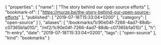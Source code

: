 {
  "properties": {
    "name": [
      "The story behind our open source efforts"
    ],
    "bookmark-of": [
      "https://murze.be/the-story-behind-our-open-source-efforts"
    ],
    "published": [
      "2019-07-18T15:33:04+0200"
    ],
    "category": [
      "open-source"
    ]
  },
  "aliases": [
    "/bookmarks/1c90e04f-7266-4ad7-88db-c07365b1a010/",
    "/mf2/1c90e04f-7266-4ad7-88db-c07365b1a010/"
  ],
  "h": "h-entry",
  "date": "2019-07-18T15:33:04+0200",
  "tags": [
    "open-source"
  ],
  "kind": "bookmarks"
}
